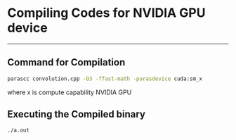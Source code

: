 # Compiling Codes for NVIDIA GPU device
---

## Command for Compilation
```bash
parascc convolution.cpp -O3 -ffast-math -parasdevice cuda:sm_x 
```
where x is compute capability NVIDIA GPU

## Executing the Compiled binary
```bash
./a.out
```
